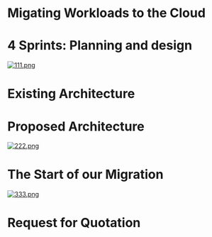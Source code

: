 # Migating Workloads to the Cloud

# 4 Sprints: Planning and design
[![111.png](https://i.postimg.cc/JnCHYsm7/111.png)](https://postimg.cc/sBK2vDvb)

# Existing Architecture 

# Proposed Architecture
[![222.png](https://i.postimg.cc/4y58xCwt/222.png)](https://postimg.cc/ZvWPwMGK)

# The Start of our Migration
[![333.png](https://i.postimg.cc/Z5ZdLBbT/333.png)](https://postimg.cc/N5JFs02V)

# Request for Quotation
